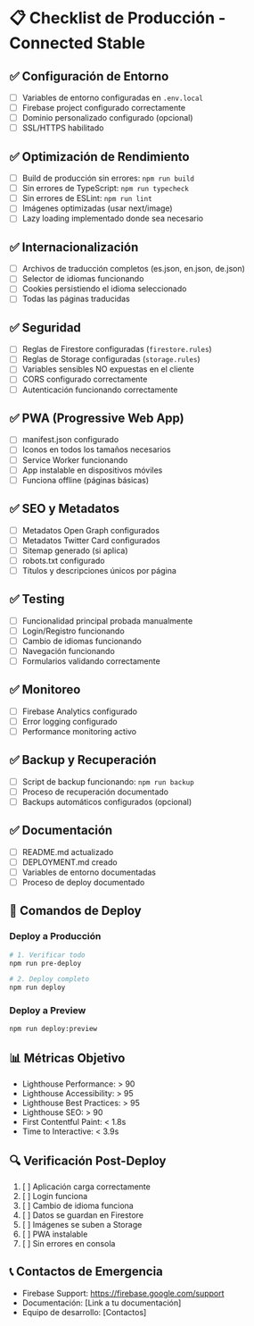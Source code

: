 # 📋 Checklist de Producción - Connected Stable

## ✅ Configuración de Entorno

- [ ] Variables de entorno configuradas en `.env.local`
- [ ] Firebase project configurado correctamente
- [ ] Dominio personalizado configurado (opcional)
- [ ] SSL/HTTPS habilitado

## ✅ Optimización de Rendimiento

- [ ] Build de producción sin errores: `npm run build`
- [ ] Sin errores de TypeScript: `npm run typecheck`
- [ ] Sin errores de ESLint: `npm run lint`
- [ ] Imágenes optimizadas (usar next/image)
- [ ] Lazy loading implementado donde sea necesario

## ✅ Internacionalización

- [ ] Archivos de traducción completos (es.json, en.json, de.json)
- [ ] Selector de idiomas funcionando
- [ ] Cookies persistiendo el idioma seleccionado
- [ ] Todas las páginas traducidas

## ✅ Seguridad

- [ ] Reglas de Firestore configuradas (`firestore.rules`)
- [ ] Reglas de Storage configuradas (`storage.rules`)
- [ ] Variables sensibles NO expuestas en el cliente
- [ ] CORS configurado correctamente
- [ ] Autenticación funcionando correctamente

## ✅ PWA (Progressive Web App)

- [ ] manifest.json configurado
- [ ] Iconos en todos los tamaños necesarios
- [ ] Service Worker funcionando
- [ ] App instalable en dispositivos móviles
- [ ] Funciona offline (páginas básicas)

## ✅ SEO y Metadatos

- [ ] Metadatos Open Graph configurados
- [ ] Metadatos Twitter Card configurados
- [ ] Sitemap generado (si aplica)
- [ ] robots.txt configurado
- [ ] Títulos y descripciones únicos por página

## ✅ Testing

- [ ] Funcionalidad principal probada manualmente
- [ ] Login/Registro funcionando
- [ ] Cambio de idiomas funcionando
- [ ] Navegación funcionando
- [ ] Formularios validando correctamente

## ✅ Monitoreo

- [ ] Firebase Analytics configurado
- [ ] Error logging configurado
- [ ] Performance monitoring activo

## ✅ Backup y Recuperación

- [ ] Script de backup funcionando: `npm run backup`
- [ ] Proceso de recuperación documentado
- [ ] Backups automáticos configurados (opcional)

## ✅ Documentación

- [ ] README.md actualizado
- [ ] DEPLOYMENT.md creado
- [ ] Variables de entorno documentadas
- [ ] Proceso de deploy documentado

## 🚀 Comandos de Deploy

### Deploy a Producción
```bash
# 1. Verificar todo
npm run pre-deploy

# 2. Deploy completo
npm run deploy
```

### Deploy a Preview
```bash
npm run deploy:preview
```

## 📊 Métricas Objetivo

- Lighthouse Performance: > 90
- Lighthouse Accessibility: > 95
- Lighthouse Best Practices: > 95
- Lighthouse SEO: > 90
- First Contentful Paint: < 1.8s
- Time to Interactive: < 3.9s

## 🔍 Verificación Post-Deploy

1. [ ] Aplicación carga correctamente
2. [ ] Login funciona
3. [ ] Cambio de idioma funciona
4. [ ] Datos se guardan en Firestore
5. [ ] Imágenes se suben a Storage
6. [ ] PWA instalable
7. [ ] Sin errores en consola

## 📞 Contactos de Emergencia

- Firebase Support: https://firebase.google.com/support
- Documentación: [Link a tu documentación]
- Equipo de desarrollo: [Contactos]
